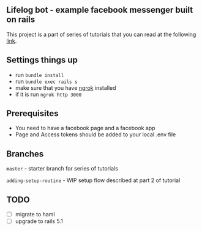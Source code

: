 ## Lifelog bot - example facebook messenger built on rails
This project is a part of series of tutorials that you can
read at the following [link](https://medium.com/@strangeworks/bots-on-rails-part-one-looking-for-an-idea-and-setting-things-up-2e80e6526947#.bjxj8mb5i).

## Settings things up
* run `bundle install`
* run `bundle exec rails s`
* make sure that you have [ngrok](https://ngrok.com) installed
* if it is run `ngrok http 3000`

## Prerequisites
* You need to have a facebook page and a facebook app
* Page and Access tokens should be added to your local .env file

## Branches
`master` - starter branch for series of tutorials

`adding-setup-routine` - WIP setup flow described at part 2 of tutorial

## TODO
- [ ] migrate to haml
- [ ] upgrade to rails 5.1